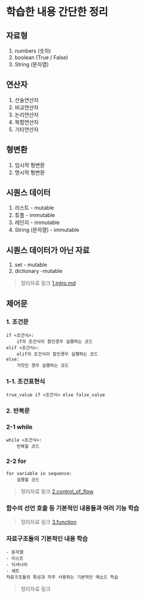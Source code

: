 # 학습한 내용 간단한 정리

## 자료형
1. numbers (숫자)
2. boolean (True / False)
3. String (문자열)

## 연산자
1. 산술연산자
2. 비교연산자
3. 논리연산자
4. 복합연산자
5. 기타연산자

## 형변환
1. 임시적 형변환
2. 명시적 형변환

## 시퀀스 데이터
1. 리스트 - mutable
2. 튜플 - immutable
3. 레인지 - immutable
4. String (문자열) - immutable

## 시퀀스 데이터가 아닌 자료
1. set - mutable
2. dictionary -mutable

> 정리자료 링크 [1.intro.md](https://github.com/junhyukM/python/blob/master/1.intro.md)

## 제어문
### 1. 조건문
```
if <조건식>:
    if의 조건식이 참인경우 실행하는 코드
elif <조건식>:
    elif의 조건식이 참인경우 실행하는 코드
else:
    거짓인 경우 실행하는 코드
```
### 1-1. 조건표현식
```
true_value if <조건식> else false_value
```

### 2. 반복문<br>

### 2-1 while
```
while <조건식>:
    반복할 코드
```

### 2-2 for
```
for variable in sequence:
    실행할 코드
```    

> 정리자료 링크 [2.control_of_flow](https://github.com/junhyukM/python/blob/master/2.control_of_flow.md)

### 함수의 선언 호출 등 기본적인 내용들과 여러 기능 학습

> 정리자료 링크 [3.function](https://github.com/junhyukM/python/blob/master/3.function.md)

### 자료구조들의 기본적인 내용 학습
    - 문자열
    - 리스트
    - 딕셔너리
    - 세트
    자료구조들의 특성과 자주 사용하는 기본적인 메소드 학습
> 정리자료 링크 []()